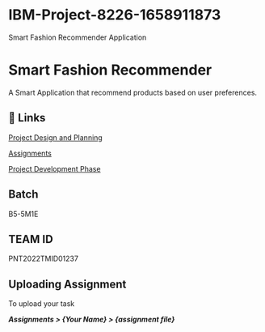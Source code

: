 # IBM-Project-8226-1658911873
Smart Fashion Recommender Application

# Smart Fashion Recommender

A Smart Application that recommend products based on user preferences.

## 🔗 Links

[Project Design and Planning](https://github.com/IBM-EPBL/IBM-Project-5252-1658752657/tree/main/Project%20Design%20%26%20Planning)

[Assignments](https://github.com/IBM-EPBL/IBM-Project-5252-1658752657/tree/main/Assignments)

[Project Development Phase](https://github.com/IBM-EPBL/IBM-Project-5252-1658752657/tree/main/Project%20Development%20Phase)

## Batch

B5-5M1E

## TEAM ID 

PNT2022TMID01237

## Uploading Assignment

To upload your task

<b><i>Assignments > {Your Name} > {assignment file}<i></b>
